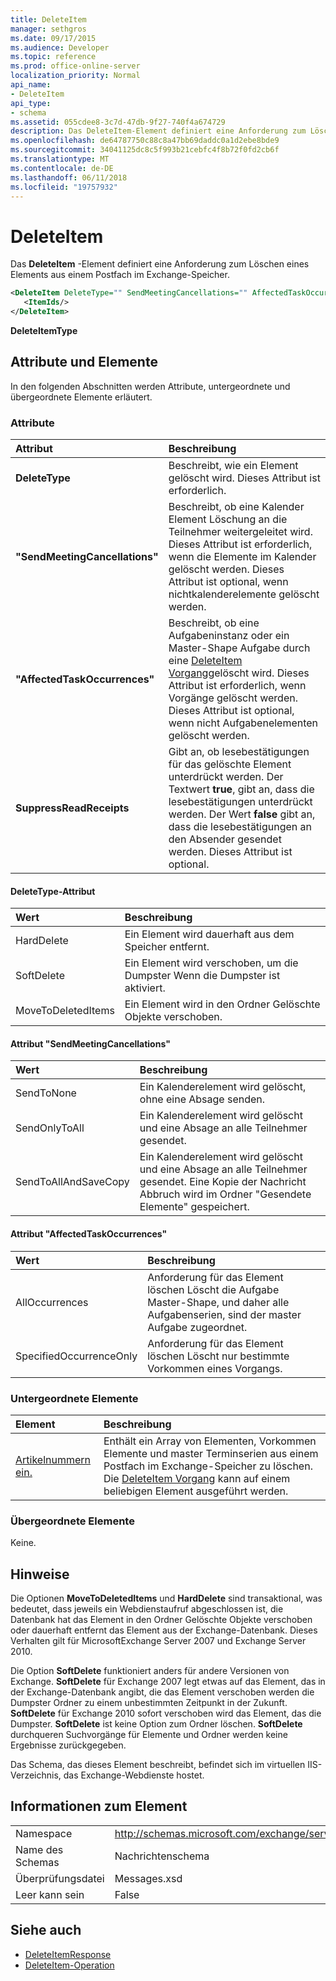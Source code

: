 ```yaml
---
title: DeleteItem
manager: sethgros
ms.date: 09/17/2015
ms.audience: Developer
ms.topic: reference
ms.prod: office-online-server
localization_priority: Normal
api_name:
- DeleteItem
api_type:
- schema
ms.assetid: 055cdee8-3c7d-47db-9f27-740f4a674729
description: Das DeleteItem-Element definiert eine Anforderung zum Löschen eines Elements aus einem Postfach im Exchange-Speicher.
ms.openlocfilehash: de64787750c88c8a47bb69daddc0a1d2ebe8bde9
ms.sourcegitcommit: 34041125dc8c5f993b21cebfc4f8b72f0fd2cb6f
ms.translationtype: MT
ms.contentlocale: de-DE
ms.lasthandoff: 06/11/2018
ms.locfileid: "19757932"
---
```

# <a name="deleteitem"></a>DeleteItem

Das **DeleteItem** -Element definiert eine Anforderung zum Löschen eines Elements aus einem Postfach im Exchange-Speicher. 
  
```XML
<DeleteItem DeleteType="" SendMeetingCancellations="" AffectedTaskOccurrences="" SuppressReadReceipts="">
   <ItemIds/>
</DeleteItem>
```

 **DeleteItemType**
## <a name="attributes-and-elements"></a>Attribute und Elemente

In den folgenden Abschnitten werden Attribute, untergeordnete und übergeordnete Elemente erläutert.
  
### <a name="attributes"></a>Attribute

|**Attribut**|**Beschreibung**|
|:-----|:-----|
|**DeleteType** <br/> |Beschreibt, wie ein Element gelöscht wird. Dieses Attribut ist erforderlich.  <br/> |
|**"SendMeetingCancellations"** <br/> |Beschreibt, ob eine Kalender Element Löschung an die Teilnehmer weitergeleitet wird. Dieses Attribut ist erforderlich, wenn die Elemente im Kalender gelöscht werden. Dieses Attribut ist optional, wenn nichtkalenderelemente gelöscht werden.  <br/> |
|**"AffectedTaskOccurrences"** <br/> |Beschreibt, ob eine Aufgabeninstanz oder ein Master-Shape Aufgabe durch eine [DeleteItem Vorgang](deleteitem-operation.md)gelöscht wird. Dieses Attribut ist erforderlich, wenn Vorgänge gelöscht werden. Dieses Attribut ist optional, wenn nicht Aufgabenelementen gelöscht werden.  <br/> |
|**SuppressReadReceipts** <br/> |Gibt an, ob lesebestätigungen für das gelöschte Element unterdrückt werden. Der Textwert **true**, gibt an, dass die lesebestätigungen unterdrückt werden. Der Wert **false** gibt an, dass die lesebestätigungen an den Absender gesendet werden. Dieses Attribut ist optional.  <br/> |
   
#### <a name="deletetype-attribute"></a>DeleteType-Attribut

|**Wert**|**Beschreibung**|
|:-----|:-----|
|HardDelete  <br/> |Ein Element wird dauerhaft aus dem Speicher entfernt.  <br/> |
|SoftDelete  <br/> |Ein Element wird verschoben, um die Dumpster Wenn die Dumpster ist aktiviert.  <br/> |
|MoveToDeletedItems  <br/> |Ein Element wird in den Ordner Gelöschte Objekte verschoben.  <br/> |
   
#### <a name="sendmeetingcancellations-attribute"></a>Attribut "SendMeetingCancellations"

|**Wert**|**Beschreibung**|
|:-----|:-----|
|SendToNone  <br/> |Ein Kalenderelement wird gelöscht, ohne eine Absage senden.  <br/> |
|SendOnlyToAll  <br/> |Ein Kalenderelement wird gelöscht und eine Absage an alle Teilnehmer gesendet.  <br/> |
|SendToAllAndSaveCopy  <br/> |Ein Kalenderelement wird gelöscht und eine Absage an alle Teilnehmer gesendet. Eine Kopie der Nachricht Abbruch wird im Ordner "Gesendete Elemente" gespeichert.  <br/> |
   
#### <a name="affectedtaskoccurrences-attribute"></a>Attribut "AffectedTaskOccurrences"

|**Wert**|**Beschreibung**|
|:-----|:-----|
|AllOccurrences  <br/> |Anforderung für das Element löschen Löscht die Aufgabe Master-Shape, und daher alle Aufgabenserien, sind der master Aufgabe zugeordnet.  <br/> |
|SpecifiedOccurrenceOnly  <br/> |Anforderung für das Element löschen Löscht nur bestimmte Vorkommen eines Vorgangs.  <br/> |
   
### <a name="child-elements"></a>Untergeordnete Elemente

|**Element**|**Beschreibung**|
|:-----|:-----|
|[Artikelnummern ein.](itemids.md) <br/> |Enthält ein Array von Elementen, Vorkommen Elemente und master Terminserien aus einem Postfach im Exchange-Speicher zu löschen. Die [DeleteItem Vorgang](deleteitem-operation.md) kann auf einem beliebigen Element ausgeführt werden.  <br/> |
   
### <a name="parent-elements"></a>Übergeordnete Elemente

Keine.
  
## <a name="remarks"></a>Hinweise

Die Optionen **MoveToDeletedItems** und **HardDelete** sind transaktional, was bedeutet, dass jeweils ein Webdienstaufruf abgeschlossen ist, die Datenbank hat das Element in den Ordner Gelöschte Objekte verschoben oder dauerhaft entfernt das Element aus der Exchange-Datenbank. Dieses Verhalten gilt für MicrosoftExchange Server 2007 und Exchange Server 2010. 
  
Die Option **SoftDelete** funktioniert anders für andere Versionen von Exchange. **SoftDelete** für Exchange 2007 legt etwas auf das Element, das in der Exchange-Datenbank angibt, die das Element verschoben werden die Dumpster Ordner zu einem unbestimmten Zeitpunkt in der Zukunft. **SoftDelete** für Exchange 2010 sofort verschoben wird das Element, das die Dumpster. **SoftDelete** ist keine Option zum Ordner löschen. **SoftDelete** durchqueren Suchvorgänge für Elemente und Ordner werden keine Ergebnisse zurückgegeben. 
  
Das Schema, das dieses Element beschreibt, befindet sich im virtuellen IIS-Verzeichnis, das Exchange-Webdienste hostet.
  
## <a name="element-information"></a>Informationen zum Element

|||
|:-----|:-----|
|Namespace  <br/> |http://schemas.microsoft.com/exchange/services/2006/messages  <br/> |
|Name des Schemas  <br/> |Nachrichtenschema  <br/> |
|Überprüfungsdatei  <br/> |Messages.xsd  <br/> |
|Leer kann sein  <br/> |False  <br/> |
   
## <a name="see-also"></a>Siehe auch

- [DeleteItemResponse](deleteitemresponse.md)  
- [DeleteItem-Operation](deleteitem-operation.md)

